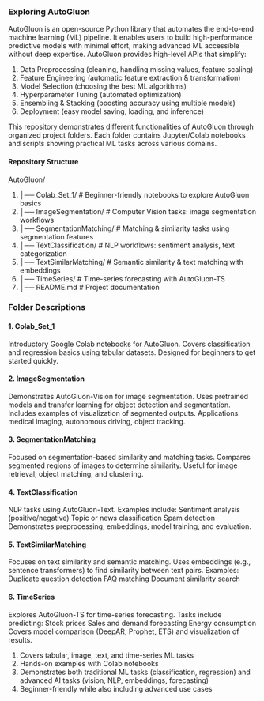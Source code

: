 ### Exploring AutoGluon
AutoGluon is an open-source Python library that automates the end-to-end machine learning (ML) pipeline. It enables users to build high-performance predictive models with minimal effort, making advanced ML accessible without deep expertise.
AutoGluon provides high-level APIs that simplify:
1) Data Preprocessing (cleaning, handling missing values, feature scaling)
2) Feature Engineering (automatic feature extraction & transformation)
3) Model Selection (choosing the best ML algorithms)
4) Hyperparameter Tuning (automated optimization)
5) Ensembling & Stacking (boosting accuracy using multiple models)
6) Deployment (easy model saving, loading, and inference)

This repository demonstrates different functionalities of AutoGluon through organized project folders. Each folder contains Jupyter/Colab notebooks and scripts showing practical ML tasks across various domains.

#### Repository Structure
AutoGluon/
1) │── Colab_Set_1/              # Beginner-friendly notebooks to explore AutoGluon basics
2) │── ImageSegmentation/        # Computer Vision tasks: image segmentation workflows
3) │── SegmentationMatching/     # Matching & similarity tasks using segmentation features
4) │── TextClassification/       # NLP workflows: sentiment analysis, text categorization
5) │── TextSimilarMatching/      # Semantic similarity & text matching with embeddings
6) │── TimeSeries/               # Time-series forecasting with AutoGluon-TS
7) │── README.md                 # Project documentation


### Folder Descriptions
####  1. Colab_Set_1
Introductory Google Colab notebooks for AutoGluon.
Covers classification and regression basics using tabular datasets.
Designed for beginners to get started quickly.
#### 2. ImageSegmentation
Demonstrates AutoGluon-Vision for image segmentation.
Uses pretrained models and transfer learning for object detection and segmentation.
Includes examples of visualization of segmented outputs.
Applications: medical imaging, autonomous driving, object tracking.
#### 3. SegmentationMatching
Focused on segmentation-based similarity and matching tasks.
Compares segmented regions of images to determine similarity.
Useful for image retrieval, object matching, and clustering.
#### 4. TextClassification
NLP tasks using AutoGluon-Text.
Examples include:
Sentiment analysis (positive/negative)
Topic or news classification
Spam detection
Demonstrates preprocessing, embeddings, model training, and evaluation.
#### 5. TextSimilarMatching
Focuses on text similarity and semantic matching.
Uses embeddings (e.g., sentence transformers) to find similarity between text pairs.
Examples:
Duplicate question detection
FAQ matching
Document similarity search
#### 6. TimeSeries
Explores AutoGluon-TS for time-series forecasting.
Tasks include predicting:
Stock prices
Sales and demand forecasting
Energy consumption
Covers model comparison (DeepAR, Prophet, ETS) and visualization of results.

1) Covers tabular, image, text, and time-series ML tasks
2)  Hands-on examples with Colab notebooks
3) Demonstrates both traditional ML tasks (classification, regression) and advanced AI tasks (vision, NLP, embeddings, forecasting)
4) Beginner-friendly while also including advanced use cases
